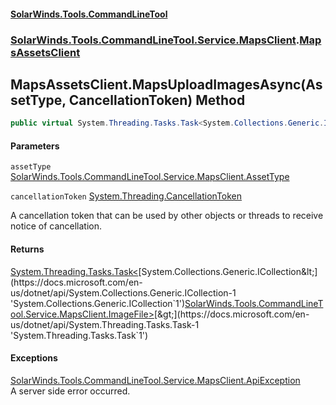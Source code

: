 #### [SolarWinds.Tools.CommandLineTool](index.md 'index')
### [SolarWinds.Tools.CommandLineTool.Service.MapsClient](index.md#SolarWinds.Tools.CommandLineTool.Service.MapsClient 'SolarWinds.Tools.CommandLineTool.Service.MapsClient').[MapsAssetsClient](MapsAssetsClient.md 'SolarWinds.Tools.CommandLineTool.Service.MapsClient.MapsAssetsClient')

## MapsAssetsClient.MapsUploadImagesAsync(AssetType, CancellationToken) Method

```csharp
public virtual System.Threading.Tasks.Task<System.Collections.Generic.ICollection<SolarWinds.Tools.CommandLineTool.Service.MapsClient.ImageFile>> MapsUploadImagesAsync(SolarWinds.Tools.CommandLineTool.Service.MapsClient.AssetType assetType, System.Threading.CancellationToken cancellationToken);
```
#### Parameters

<a name='SolarWinds.Tools.CommandLineTool.Service.MapsClient.MapsAssetsClient.MapsUploadImagesAsync(SolarWinds.Tools.CommandLineTool.Service.MapsClient.AssetType,System.Threading.CancellationToken).assetType'></a>

`assetType` [SolarWinds.Tools.CommandLineTool.Service.MapsClient.AssetType](https://docs.microsoft.com/en-us/dotnet/api/SolarWinds.Tools.CommandLineTool.Service.MapsClient.AssetType 'SolarWinds.Tools.CommandLineTool.Service.MapsClient.AssetType')

<a name='SolarWinds.Tools.CommandLineTool.Service.MapsClient.MapsAssetsClient.MapsUploadImagesAsync(SolarWinds.Tools.CommandLineTool.Service.MapsClient.AssetType,System.Threading.CancellationToken).cancellationToken'></a>

`cancellationToken` [System.Threading.CancellationToken](https://docs.microsoft.com/en-us/dotnet/api/System.Threading.CancellationToken 'System.Threading.CancellationToken')

A cancellation token that can be used by other objects or threads to receive notice of cancellation.

#### Returns
[System.Threading.Tasks.Task&lt;](https://docs.microsoft.com/en-us/dotnet/api/System.Threading.Tasks.Task-1 'System.Threading.Tasks.Task`1')[System.Collections.Generic.ICollection&lt;](https://docs.microsoft.com/en-us/dotnet/api/System.Collections.Generic.ICollection-1 'System.Collections.Generic.ICollection`1')[SolarWinds.Tools.CommandLineTool.Service.MapsClient.ImageFile](https://docs.microsoft.com/en-us/dotnet/api/SolarWinds.Tools.CommandLineTool.Service.MapsClient.ImageFile 'SolarWinds.Tools.CommandLineTool.Service.MapsClient.ImageFile')[&gt;](https://docs.microsoft.com/en-us/dotnet/api/System.Collections.Generic.ICollection-1 'System.Collections.Generic.ICollection`1')[&gt;](https://docs.microsoft.com/en-us/dotnet/api/System.Threading.Tasks.Task-1 'System.Threading.Tasks.Task`1')

#### Exceptions

[SolarWinds.Tools.CommandLineTool.Service.MapsClient.ApiException](https://docs.microsoft.com/en-us/dotnet/api/SolarWinds.Tools.CommandLineTool.Service.MapsClient.ApiException 'SolarWinds.Tools.CommandLineTool.Service.MapsClient.ApiException')  
A server side error occurred.